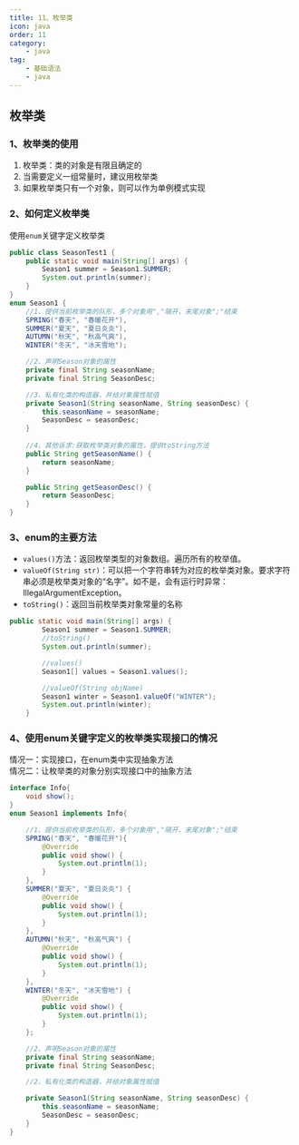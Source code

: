 ```yaml
---
title: 11、枚举类
icon: java
order: 11
category: 
    - java
tag: 
    - 基础语法
    - java
---
```

##  枚举类

### 1、枚举类的使用

1. 枚举类：类的对象是有限且确定的
2. 当需要定义一组常量时，建议用枚举类
3. 如果枚举类只有一个对象，则可以作为单例模式实现

### 2、如何定义枚举类

使用`enum`关键字定义枚举类

```java
public class SeasonTest1 {
    public static void main(String[] args) {
        Season1 summer = Season1.SUMMER;
        System.out.println(summer);
    }
}
enum Season1 {
    //1、提供当前枚举类的队形，多个对象用","隔开，末尾对象";"结束
    SPRING("春天", "春暖花开"),
    SUMMER("夏天", "夏日炎炎"),
    AUTUMN("秋天", "秋高气爽"),
    WINTER("冬天", "冰天雪地");

    //2、声明Season对象的属性
    private final String seasonName;
    private final String SeasonDesc;

    //3、私有化类的构造器，并给对象属性赋值
    private Season1(String seasonName, String seasonDesc) {
        this.seasonName = seasonName;
        SeasonDesc = seasonDesc;
    }
    
    //4、其他诉求:获取枚举类对象的属性，提供toString方法
    public String getSeasonName() {
        return seasonName;
    }

    public String getSeasonDesc() {
        return SeasonDesc;
    }
}
```

### 3、enum的主要方法

- `values()`方法：返回枚举类型的对象数组。遍历所有的枚举值。
- `valueOf(String str)`：可以把一个字符串转为对应的枚举类对象。要求字符串必须是枚举类对象的“名字”。如不是，会有运行时异常：IllegalArgumentException。
- `toString()`：返回当前枚举类对象常量的名称  

```java
public static void main(String[] args) {
        Season1 summer = Season1.SUMMER;
        //toString()
        System.out.println(summer);

        //values()
        Season1[] values = Season1.values();

        //valueOf(String objName)
        Season1 winter = Season1.valueOf("WINTER");
        System.out.println(winter);
    }
```

### 4、使用enum关键字定义的枚举类实现接口的情况

情况一：实现接口，在enum类中实现抽象方法  
情况二：让枚举类的对象分别实现接口中的抽象方法

```java
interface Info{
    void show();
}	
enum Season1 implements Info{

    //1、提供当前枚举类的队形，多个对象用","隔开，末尾对象";"结束
    SPRING("春天", "春暖花开"){
        @Override
        public void show() {
            System.out.println(1);
        }
    },
    SUMMER("夏天", "夏日炎炎") {
        @Override
        public void show() {
            System.out.println(1);
        }
    },
    AUTUMN("秋天", "秋高气爽") {
        @Override
        public void show() {
            System.out.println(1);
        }
    },
    WINTER("冬天", "冰天雪地") {
        @Override
        public void show() {
            System.out.println(1);
        }
    };

    //2、声明Season对象的属性
    private final String seasonName;
    private final String SeasonDesc;

    //2、私有化类的构造器，并给对象属性赋值

    private Season1(String seasonName, String seasonDesc) {
        this.seasonName = seasonName;
        SeasonDesc = seasonDesc;
    }
}
```
